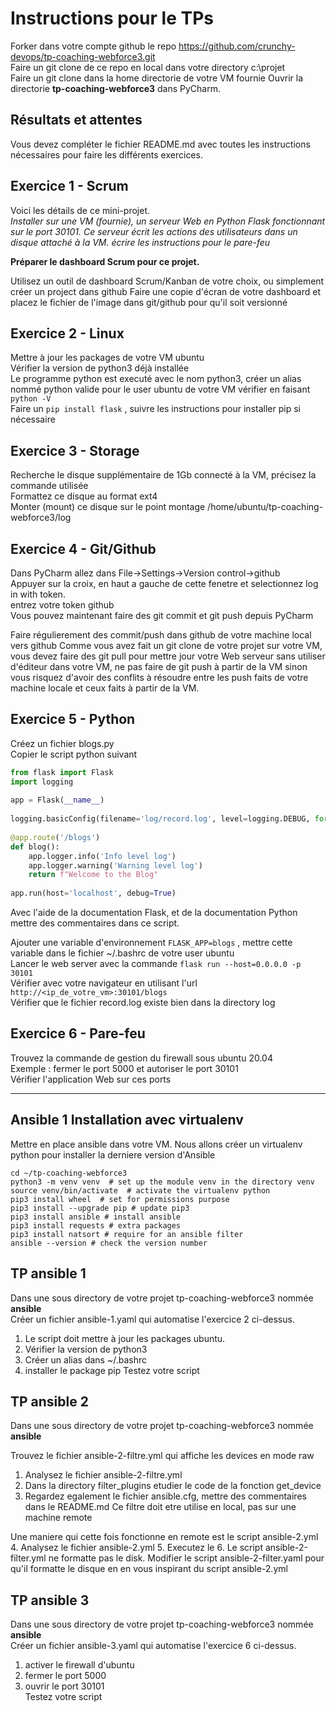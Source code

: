 # Instructions pour le TPs 

Forker dans votre compte github le repo https://github.com/crunchy-devops/tp-coaching-webforce3.git  
Faire un git clone de ce repo en local dans votre directory c:\projet  
Faire un git clone dans la home directorie de votre VM fournie 
Ouvrir la directorie **tp-coaching-webforce3** dans PyCharm.

## Résultats et attentes
Vous devez compléter le fichier README.md avec toutes les instructions nécessaires pour
faire les différents exercices.

## Exercice 1  - Scrum 
Voici les détails de ce mini-projet.  
*Installer sur une VM (fournie), un serveur Web en Python Flask fonctionnant sur le port 30101. 
Ce serveur écrit les actions des utilisateurs dans un disque attaché à la VM. 
écrire les instructions pour le pare-feu*

**Préparer le dashboard Scrum pour ce projet.**

Utilisez un outil de dashboard Scrum/Kanban de votre choix, ou simplement créer un project dans github
Faire une copie d'écran de votre dashboard et placez le fichier de l'image 
dans git/github pour qu'il soit versionné 


## Exercice 2  - Linux 
Mettre à jour les packages de votre VM ubuntu  
Vérifier la version de python3 déjà installée  
Le programme python est executé avec le nom python3, créer un alias nommé python valide pour le user ubuntu de votre VM 
vérifier en faisant  ```python -V```  
Faire un ```pip install flask``` , suivre les instructions pour installer pip si nécessaire

## Exercice 3  - Storage 

Recherche le disque supplémentaire de 1Gb connecté à la VM, précisez la commande utilisée  
Formattez ce disque au format ext4   
Monter (mount) ce disque sur le point montage /home/ubuntu/tp-coaching-webforce3/log


## Exercice 4  - Git/Github 
Dans PyCharm allez dans File->Settings->Version control->github  
Appuyer sur la croix, en haut a gauche de cette fenetre et selectionnez log in with token.   
entrez votre token github  
Vous pouvez maintenant faire des git commit et git push depuis PyCharm   

Faire régulierement des commit/push dans github de votre machine local vers github
Comme vous avez fait un git clone de votre projet sur votre VM, vous devez
faire des git pull pour mettre jour votre Web serveur sans utiliser d'éditeur 
dans votre VM, ne pas faire de git push à partir de la VM sinon vous risquez 
d'avoir des conflits à résoudre entre les push faits de votre machine locale et ceux faits à partir de la VM. 

## Exercice 5  - Python
Créez un fichier blogs.py  
Copier le script python suivant  

```python
from flask import Flask
import logging
 
app = Flask(__name__)
 
logging.basicConfig(filename='log/record.log', level=logging.DEBUG, format=f'%(asctime)s %(levelname)s %(name)s %(threadName)s : %(message)s')
 
@app.route('/blogs')
def blog():
    app.logger.info('Info level log')
    app.logger.warning('Warning level log')
    return f"Welcome to the Blog"
 
app.run(host='localhost', debug=True)
```
Avec l'aide de la documentation Flask, et de la documentation Python mettre des commentaires 
dans ce script.

Ajouter une variable d'environnement ```FLASK_APP=blogs``` , mettre cette variable dans le fichier ~/.bashrc
de votre user ubuntu  
Lancer le web server avec la commande ```flask run --host=0.0.0.0 -p 30101```  
Vérifier avec votre navigateur en utilisant l'url ```http://<ip_de_votre_vm>:30101/blogs```    
Vérifier que le fichier record.log existe bien dans la directory log    


## Exercice 6  - Pare-feu  
Trouvez la commande de gestion du firewall sous ubuntu 20.04  
Exemple : fermer le port 5000 et autoriser le port 30101  
Vérifier l'application Web sur ces ports  

---

## Ansible 1  Installation avec virtualenv 
Mettre en place ansible dans votre VM. 
Nous allons créer un virtualenv python pour installer la derniere version 
d'Ansible
```shell
cd ~/tp-coaching-webforce3
python3 -m venv venv  # set up the module venv in the directory venv
source venv/bin/activate  # activate the virtualenv python
pip3 install wheel  # set for permissions purpose
pip3 install --upgrade pip # update pip3
pip3 install ansible # install ansible 
pip3 install requests # extra packages
pip3 install natsort # require for an ansible filter
ansible --version # check the version number
```
## TP ansible 1 
Dans une sous directory de votre projet tp-coaching-webforce3 nommée **ansible**   
Créer un fichier ansible-1.yaml qui automatise l'exercice 2 ci-dessus.  
1. Le script doit mettre à jour les packages ubuntu.   
2. Vérifier la version de python3  
3. Créer un alias dans ~/.bashrc  
4. installer le package pip
Testez votre script

## TP ansible 2 
Dans une sous directory de votre projet tp-coaching-webforce3 nommée **ansible**   

Trouvez le fichier ansible-2-filtre.yml qui affiche les devices en mode raw
1. Analysez le fichier ansible-2-filtre.yml
2. Dans la directory filter_plugins etudier le code de la fonction get_device
3. Regardez egalement le fichier ansible.cfg, mettre des commentaires dans le README.md
Ce filtre doit etre utilise en local, pas sur une machine remote

Une maniere qui cette fois fonctionne en remote est le script ansible-2.yml
4. Analysez le fichier ansible-2.yml
5. Executez le
6. Le script ansible-2-filter.yml ne formatte pas le disk. Modifier le script ansible-2-filter.yaml pour qu'il formatte le disque en
en vous inspirant du script ansible-2.yml 


## TP ansible 3 
Dans une sous directory de votre projet tp-coaching-webforce3 nommée **ansible**   
Créer un fichier ansible-3.yaml qui automatise l'exercice 6 ci-dessus.  
1. activer le firewall d'ubuntu
2. fermer le port 5000
3. ouvrir le port 30101  
Testez votre script



